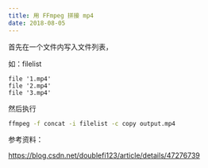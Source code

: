 ```yaml
---
title: 用 FFmpeg 拼接 mp4
date: 2018-08-05
---
```



首先在一个文件内写入文件列表，

如：filelist

```
file '1.mp4'
file '2.mp4'
file '3.mp4'
```

然后执行

```bash
ffmpeg -f concat -i filelist -c copy output.mp4
```



参考资料：

https://blog.csdn.net/doublefi123/article/details/47276739